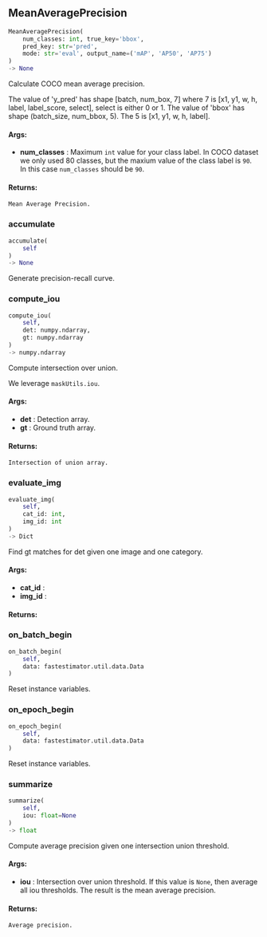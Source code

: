 ## MeanAveragePrecision
```python
MeanAveragePrecision(
	num_classes: int, true_key='bbox',
	pred_key: str='pred',
	mode: str='eval', output_name=('mAP', 'AP50', 'AP75')
)
-> None
```
Calculate COCO mean average precision.

The value of 'y_pred' has shape [batch, num_box, 7] where 7 is [x1, y1, w, h, label, label_score, select], select
is either 0 or 1.
The value of 'bbox' has shape (batch_size, num_bbox, 5). The 5 is [x1, y1, w, h, label].


#### Args:

* **num_classes** :  Maximum `int` value for your class label. In COCO dataset we only used 80 classes, but the maxium        value of the class label is `90`. In this case `num_classes` should be `90`.

#### Returns:
    Mean Average Precision.

### accumulate
```python
accumulate(
	self
)
-> None
```
Generate precision-recall curve.

### compute_iou
```python
compute_iou(
	self,
	det: numpy.ndarray,
	gt: numpy.ndarray
)
-> numpy.ndarray
```
Compute intersection over union.

We leverage `maskUtils.iou`.


#### Args:

* **det** :  Detection array.
* **gt** :  Ground truth array.

#### Returns:
    Intersection of union array.

### evaluate_img
```python
evaluate_img(
	self,
	cat_id: int,
	img_id: int
)
-> Dict
```
Find gt matches for det given one image and one category.


#### Args:

* **cat_id** : 
* **img_id** : 

#### Returns:


### on_batch_begin
```python
on_batch_begin(
	self,
	data: fastestimator.util.data.Data
)
```
Reset instance variables.

### on_epoch_begin
```python
on_epoch_begin(
	self,
	data: fastestimator.util.data.Data
)
```
Reset instance variables.

### summarize
```python
summarize(
	self,
	iou: float=None
)
-> float
```
Compute average precision given one intersection union threshold.


#### Args:

* **iou** :  Intersection over union threshold. If this value is `None`, then average all iou thresholds. The result        is the mean average precision.

#### Returns:
    Average precision.